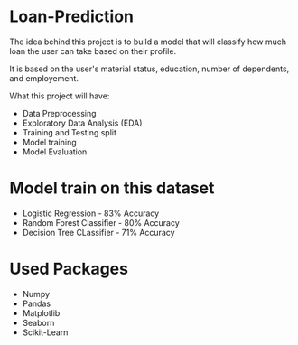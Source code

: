 # Loan-Prediction
The idea behind this project is to build a model that will classify how much loan the user can take based on their profile.

It is based on the user's material status, education, number of dependents, and employement.

What this project will have:

* Data Preprocessing 
* Exploratory Data Analysis (EDA)
* Training and Testing split
* Model training
* Model Evaluation


# Model train on this dataset
* Logistic Regression - 83% Accuracy
* Random Forest Classifier - 80% Accuracy
* Decision Tree CLassifier - 71% Accuracy



# Used Packages 
* Numpy
* Pandas
* Matplotlib
* Seaborn
* Scikit-Learn

